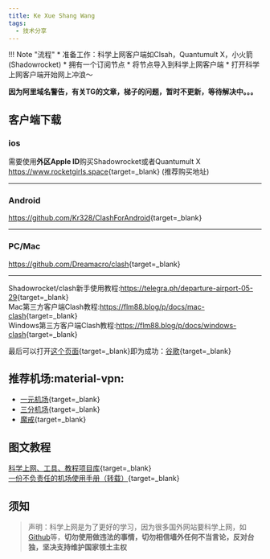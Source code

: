 ```yaml
---
title: Ke Xue Shang Wang
tags:
  - 技术分享
---
```

!!! Note "流程"
    * 准备工作：科学上网客户端如Clsah，Quantumult X，小火箭(Shadowrocket)
    * 拥有一个订阅节点 
    * 将节点导入到科学上网客户端
    * 打开科学上网客户端开始网上冲浪～ 


**因为阿里域名警告，有关TG的文章，梯子的问题，暂时不更新，等待解决中。。。**

## 客户端下载  
### ios  

需要使用**外区Apple ID**购买Shadowrocket或者Quantumult X  
<https://www.rocketgirls.space>{target=_blank} (推荐购买地址)
***
### Android

<https://github.com/Kr328/ClashForAndroid>{target=_blank}
***
### PC/Mac  

<https://github.com/Dreamacro/clash>{target=_blank}  
***
Shadowrocket/clash新手使用教程:<https://telegra.ph/departure-airport-05-29>{target=_blank}  
Mac第三方客户端Clash教程:<https://flm88.blog/p/docs/mac-clash>{target=_blank}  
Windows第三方客户端Clash教程:<https://flm88.blog/p/docs/windows-clash>{target=_blank}

最后可以打开[这个页面](https://www.google.com/?hl=zh-CN&sa=X&ved=0ahUKEwjTmpfQ-u31AhVaEXAKHUcyBmcQnZcCCAc){target=_blank}即为成功：[谷歌](https://www.google.com/?hl=zh-CN&sa=X&ved=0ahUKEwjTmpfQ-u31AhVaEXAKHUcyBmcQnZcCCAc){target=_blank} 

## 推荐机场:material-vpn:
  
- [一元机场](https://一元机场.com/#/dashboard){target=_blank}  
- [三分机场](https://三分机场.xyz/){target=_blank}  
- [魔戒](https://mojie.me/#/dashboard){target=_blank}
## 图文教程
[科学上网、工具、教程项目库](https://github.com/bannedbook/fanqiang){target=_blank}  
[一份不负责任的机场使用手册（转载）](https://www.duyaoss.com/archives/1086/){target=_blank}
## 须知
> 声明：科学上网是为了更好的学习，因为很多国外网站要科学上网，如[Github](https://github.com/)等，**切勿使用做违法的事情，切勿相信墙外任何不当言论，反对台独，坚决支持维护国家领土主权**